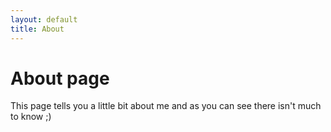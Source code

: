 ```yaml
---
layout: default
title: About
---
```

# About page

This page tells you a little bit about me and as you can see there isn't much to know ;)
